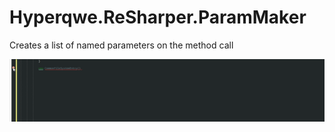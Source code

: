 # Hyperqwe.ReSharper.ParamMaker

Creates a list of named parameters on the method call

![](https://github.com/IvanKonov/Hyperqwe.ReSharper.ParamMaker/blob/master/Raw/demo.gif?raw=true)
